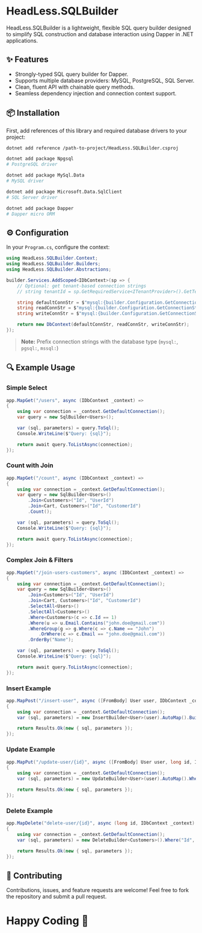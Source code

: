 # HeadLess.SQLBuilder

HeadLess.SQLBuilder is a lightweight, flexible SQL query builder designed to simplify SQL construction and database interaction using Dapper in .NET applications.

## ✨ Features

- Strongly-typed SQL query builder for Dapper.
- Supports multiple database providers: MySQL, PostgreSQL, SQL Server.
- Clean, fluent API with chainable query methods.
- Seamless dependency injection and connection context support.

## 📦 Installation

First, add references of this library and required database drivers to your project:

```bash
dotnet add reference /path-to-project/HeadLess.SQLBuilder.csproj

dotnet add package Npgsql
# PostgreSQL driver

dotnet add package MySql.Data
# MySQL driver

dotnet add package Microsoft.Data.SqlClient
# SQL Server driver

dotnet add package Dapper
# Dapper micro ORM
```

## ⚙️ Configuration

In your `Program.cs`, configure the context:

```csharp
using HeadLess.SQLBuilder.Context;
using HeadLess.SQLBuilder.Builders;
using HeadLess.SQLBuilder.Abstractions;

builder.Services.AddScoped<IDbContext>(sp => {
    // Optional: get tenant-based connection strings
    // string tenantId = sp.GetRequiredService<ITenantProvider>().GetTenantId();

    string defaultConnStr = $"mysql:{builder.Configuration.GetConnectionString("DefaultConnection")}";
    string readConnStr = $"mysql:{builder.Configuration.GetConnectionString("ReadConnection")}";
    string writeConnStr = $"mysql:{builder.Configuration.GetConnectionString("WriteConnection")}";

    return new DbContext(defaultConnStr, readConnStr, writeConnStr);
});
```

> **Note:** Prefix connection strings with the database type (`mysql:`, `pgsql:`, `mssql:`)

## 🔍 Example Usage

### Simple Select

```csharp
app.MapGet("/users", async (IDbContext _context) =>
{
    using var connection = _context.GetDefaultConnection();
    var query = new SqlBuilder<Users>();

    var (sql, parameters) = query.ToSql();
    Console.WriteLine($"Query: {sql}");

    return await query.ToListAsync(connection);
});
```

### Count with Join

```csharp
app.MapGet("/count", async (IDbContext _context) =>
{
    using var connection = _context.GetDefaultConnection();
    var query = new SqlBuilder<Users>()
        .Join<Customers>("Id", "UserId")
        .Join<Cart, Customers>("Id", "CustomerId")
        .Count();

    var (sql, parameters) = query.ToSql();
    Console.WriteLine($"Query: {sql}");

    return await query.ToListAsync(connection);
});
```

### Complex Join & Filters

```csharp
app.MapGet("/join-users-customers", async (IDbContext _context) =>
{
    using var connection = _context.GetDefaultConnection();
    var query = new SqlBuilder<Users>()
        .Join<Customers>("Id", "UserId")
        .Join<Cart, Customers>("Id", "CustomerId")
        .SelectAll<Users>()
        .SelectAll<Customers>()
        .Where<Customers>(c => c.Id == 1)
        .Where(u => u.Email.Contains("john.doe@gmail.com"))
        .WhereGroup(g => g.Where(c => c.Name == "John")
            .OrWhere(c => c.Email == "john.doe@gmail.com"))
        .OrderBy("Name");

    var (sql, parameters) = query.ToSql();
    Console.WriteLine($"Query: {sql}");

    return await query.ToListAsync(connection);
});
```

### Insert Example

```csharp
app.MapPost("/insert-user", async ([FromBody] User user, IDbContext _context) =>
{
    using var connection = _context.GetDefaultConnection();
    var (sql, parameters) = new InsertBuilder<User>(user).AutoMap().Build();

    return Results.Ok(new { sql, parameters });
});
```

### Update Example

```csharp
app.MapPut("/update-user/{id}", async ([FromBody] User user, long id, IDbContext _context) =>
{
    using var connection = _context.GetDefaultConnection();
    var (sql, parameters) = new UpdateBuilder<User>(user).AutoMap().Where("Id", "=", id).Build();

    return Results.Ok(new { sql, parameters });
});
```

### Delete Example

```csharp
app.MapDelete("delete-user/{id}", async (long id, IDbContext _context) =>
{
    using var connection = _context.GetDefaultConnection();
    var (sql, parameters) = new DeleteBuilder<Customers>().Where("Id", "=", id).Build();
    
    return Results.Ok(new { sql, parameters });
});
```

## 🤝 Contributing

Contributions, issues, and feature requests are welcome! Feel free to fork the repository and submit a pull request.

# Happy Coding 👋

